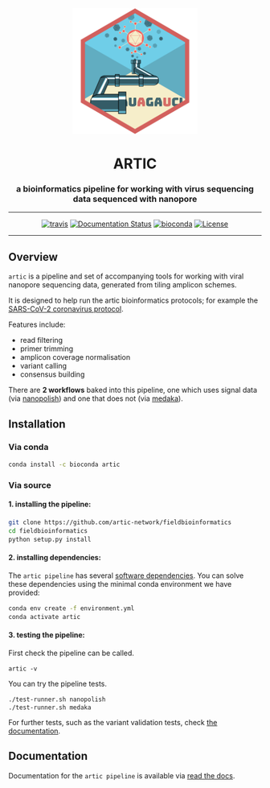 <div align="center">
    <img src="docs/artic-logo.png?raw=true?" alt="artic-logo" width="250">
    <h1>ARTIC</h1>
    <h3>a bioinformatics pipeline for working with virus sequencing data sequenced with nanopore</h3>
    <hr>
    <a href="https://travis-ci.org/artic-network/fieldbioinformatics"><img src="https://travis-ci.org/artic-network/fieldbioinformatics.svg?branch=master" alt="travis"></a>
    <a href='http://artic.readthedocs.io/en/latest/?badge=latest'><img src='https://readthedocs.org/projects/artic/badge/?version=latest' alt='Documentation Status'></a>
    <a href="https://bioconda.github.io/recipes/artic/README.html"><img src="https://anaconda.org/bioconda/artic/badges/downloads.svg" alt="bioconda"></a>
    <a href="https://github.com/artic-network/fieldbioinformatics/blob/master/LICENSE"><img src="https://img.shields.io/badge/license-MIT-orange.svg" alt="License"></a>
</div>

---

## Overview

`artic` is a pipeline and set of accompanying tools for working with viral nanopore sequencing data, generated from tiling amplicon schemes.

It is designed to help run the artic bioinformatics protocols; for example the [SARS-CoV-2 coronavirus protocol](https://artic.network/ncov-2019/ncov2019-bioinformatics-sop.html).

Features include:

- read filtering
- primer trimming
- amplicon coverage normalisation
- variant calling
- consensus building

There are **2 workflows** baked into this pipeline, one which uses signal data (via [nanopolish](https://github.com/jts/nanopolish)) and one that does not (via [medaka](https://github.com/nanoporetech/medaka)).

## Installation

### Via conda

```sh
conda install -c bioconda artic
```

### Via source

#### 1. installing the pipeline:

```sh
git clone https://github.com/artic-network/fieldbioinformatics
cd fieldbioinformatics
python setup.py install
```

#### 2. installing dependencies:

The `artic pipeline` has several [software dependencies](https://github.com/artic-network/fieldbioinformatics/blob/master/environment.yml). You can solve these dependencies using the minimal conda environment we have provided:

```sh
conda env create -f environment.yml
conda activate artic
```

#### 3. testing the pipeline:

First check the pipeline can be called.

```
artic -v
```

You can try the pipeline tests.

```
./test-runner.sh nanopolish
./test-runner.sh medaka
```

For further tests, such as the variant validation tests, check [the documentation](http://artic.readthedocs.io/en/latest/tests?badge=latest).

## Documentation

Documentation for the `artic pipeline` is available via [read the docs](http://artic.readthedocs.io/en/latest/?badge=latest).
